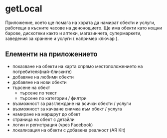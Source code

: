 # getLocal

Приложение, което ще помага на хората да намират обекти и услуги, работещи в късните часове на денонощието. Ще има обекти като нощни барове, дискотеки както и аптеки, магазинчета, супермаркети, заведения за хранене и услуги ( например ключар ).

## Елементи на приложението

* показване на обекти на карта спрямо местоположението на потребителя(най-близките)
* добавяне на любими обекти
* добавяне на нови обекти
* търсене на обект
  * търсене по текст
  * търсене по категории / филтри
* възможност за разглеждане на всички обекти / услуги
* възможност за качване снимка към обект / услуга
* намиране на маршрут до обект
* страница на обект с детайли
* логин и регистрация (чрез Facebook)
* локализация на обекти с добавена реалност (AR Kit)
